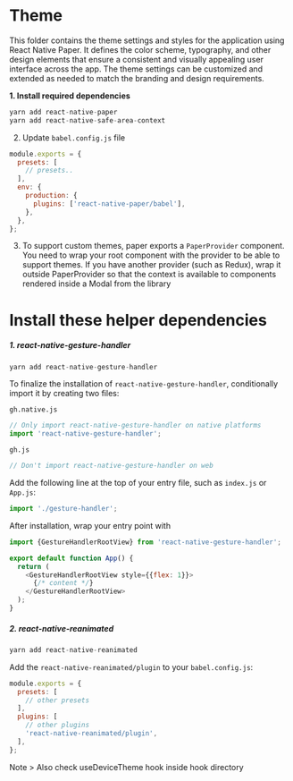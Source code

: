 # Theme

This folder contains the theme settings and styles for the application using React Native Paper. It defines the color scheme, typography, and other design elements that ensure a consistent and visually appealing user interface across the app. The theme settings can be customized and extended as needed to match the branding and design requirements.

**1. Install required dependencies**

```javascript
yarn add react-native-paper
yarn add react-native-safe-area-context
```

2. Update `babel.config.js` file

```javascript
module.exports = {
  presets: [
    // presets..
  ],
  env: {
    production: {
      plugins: ['react-native-paper/babel'],
    },
  },
};
```

3. To support custom themes, paper exports a `PaperProvider` component. You need to wrap your root component with the provider to be able to support themes. If you have another provider (such as Redux), wrap it outside PaperProvider so that the context is available to components rendered inside a Modal from the library

# Install these helper dependencies

##### 1. react-native-gesture-handler

```javascript
yarn add react-native-gesture-handler
```

To finalize the installation of `react-native-gesture-handler`, conditionally import it by creating two files:

`gh.native.js`

```javascript
// Only import react-native-gesture-handler on native platforms
import 'react-native-gesture-handler';
```

`gh.js`

```javascript
// Don't import react-native-gesture-handler on web
```

Add the following line at the top of your entry file, such as `index.js` or `App.js`:

```javascript
import './gesture-handler';
```

After installation, wrap your entry point with <GestureHandlerRootView>

```javascript
import {GestureHandlerRootView} from 'react-native-gesture-handler';

export default function App() {
  return (
    <GestureHandlerRootView style={{flex: 1}}>
      {/* content */}
    </GestureHandlerRootView>
  );
}
```

##### 2. react-native-reanimated

```javascript
yarn add react-native-reanimated
```

Add the `react-native-reanimated/plugin` to your `babel.config.js`:

```javascript
module.exports = {
  presets: [
    // other presets
  ],
  plugins: [
    // other plugins
    'react-native-reanimated/plugin',
  ],
};
```


Note > Also check useDeviceTheme hook inside hook directory
